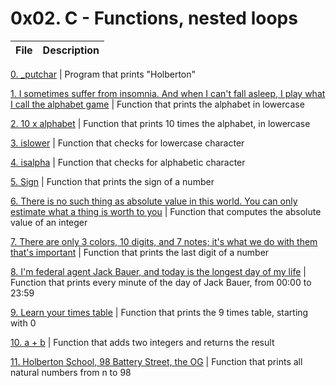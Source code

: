 # 0x02. C - Functions, nested loops

File |Description
-----|---------

[0. \_putchar](./0-holberton.c) | Program that prints "Holberton"

[1. I sometimes suffer from insomnia. And when I can't fall asleep, I play what I call the alphabet game](./1-alphabet.c) | Function that prints the alphabet in lowercase

[2. 10 x alphabet](./2-print_alphabet_x10.c) | Function that prints 10 times the alphabet, in lowercase

[3. islower](./3-islower.c) | Function that checks for lowercase character

[4. isalpha](./4-isalpha.c) | Function that checks for alphabetic character

[5. Sign](./5-sign.c) | Function that prints the sign of a number

[6. There is no such thing as absolute value in this world. You can only estimate what a thing is worth to you](./6-abs.c) | Function that computes the absolute value of an integer

[7. There are only 3 colors, 10 digits, and 7 notes; it's what we do with them that's important](./7-print_last_digit.c) | Function that prints the last digit of a number

[8. I'm federal agent Jack Bauer, and today is the longest day of my life](./8-24_hours.c) | Function that prints every minute of the day of Jack Bauer, from 00:00 to 23:59

[9. Learn your times table](./9-times_table.c) | Function that prints the 9 times table, starting with 0

[10. a + b](./10-add.c) | Function that adds two integers and returns the result

[11. Holberton School, 98 Battery Street, the OG](./11-print_to_98.c) | Function that prints all natural numbers from n to 98 
